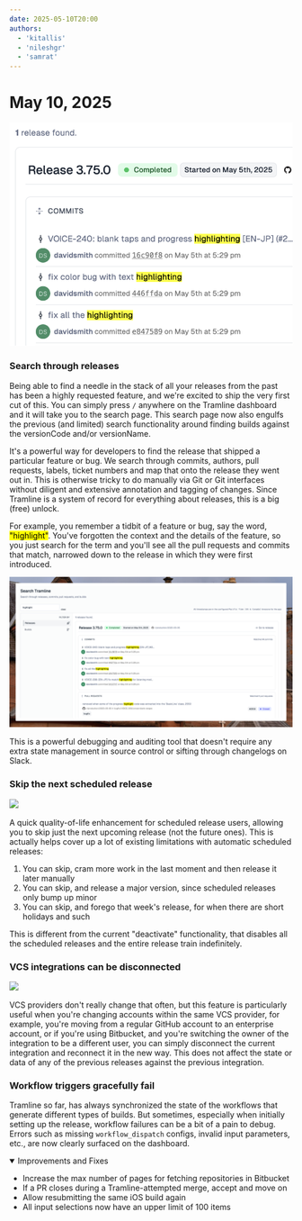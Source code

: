 ```yaml
---
date: 2025-05-10T20:00
authors:
  - 'kitallis'
  - 'nileshgr'
  - 'samrat'
---
```


# May 10, 2025

![](../../static/img/changelog/search-releases-banner.png)

### Search through releases

Being able to find a needle in the stack of all your releases from the past has been a highly requested feature, and we're excited to ship the very first cut of this. You can simply press `/` anywhere on the Tramline dashboard and it will take you to the search page. This search page now also engulfs the previous (and limited) search functionality around finding builds against the versionCode and/or versionName.

It's a powerful way for developers to find the release that shipped a particular feature or bug. We search through commits, authors, pull requests, labels, ticket numbers and map that onto the release they went out in. This is otherwise tricky to do manually via Git or Git interfaces without diligent and extensive annotation and tagging of changes. Since Tramline is a system of record for everything about releases, this is a big (free) unlock.

For example, you remember a tidbit of a feature or bug, say the word, <mark>"highlight"</mark>. You've forgotten the context and the details of the feature, so you just search for the term and you'll see all the pull requests and commits that match, narrowed down to the release in which they were first introduced.

![](../../static/img/changelog/search-releases.png)

This is a powerful debugging and auditing tool that doesn't require any extra state management in source control or sifting through changelogs on Slack.

### Skip the next scheduled release

<p>
  <img src="/img/changelog/scheduled-release-skip.png" width="400"/>
</p>

A quick quality-of-life enhancement for scheduled release users, allowing you to skip just the next upcoming release (not the future ones). This is actually helps cover up a lot of existing limitations with automatic scheduled releases:

1. You can skip, cram more work in the last moment and then release it later manually
2. You can skip, and release a major version, since scheduled releases only bump up minor
3. You can skip, and forego that week's release, for when there are short holidays and such

This is different from the current "deactivate" functionality, that disables all the scheduled releases and the entire release train indefinitely.

### VCS integrations can be disconnected

<p>
  <img src="/img/changelog/disconnect-vcs.png" width="400"/>
</p>

VCS providers don't really change that often, but this feature is particularly useful when you're changing accounts within the same VCS provider, for example, you're moving from a regular GitHub account to an enterprise account, or if you're using Bitbucket, and you're switching the owner of the integration to be a different user, you can simply disconnect the current integration and reconnect it in the new way. This does not affect the state or data of any of the previous releases against the previous integration.

### Workflow triggers gracefully fail

Tramline so far, has always synchronized the state of the workflows that generate different types of builds. But sometimes, especially when initially setting up the release, workflow failures can be a bit of a pain to debug. Errors such as missing `workflow_dispatch` configs, invalid input parameters, etc., are now clearly surfaced on the dashboard.

<details open>
<summary>Improvements and Fixes</summary>

- Increase the max number of pages for fetching repositories in Bitbucket
- If a PR closes during a Tramline-attempted merge, accept and move on
- Allow resubmitting the same iOS build again
- All input selections now have an upper limit of 100 items

</details>

